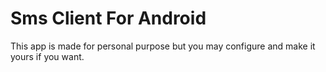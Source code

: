 
# Sms Client For Android

This app is made for personal purpose but you may configure and make it yours if you want.

